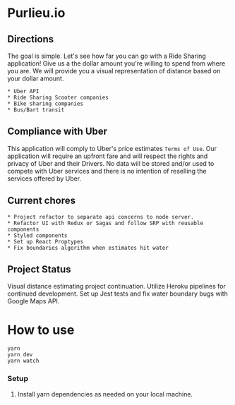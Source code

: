 # Purlieu.io

## Directions
The goal is simple. Let's see how far you can go with a Ride Sharing application!  Give us a the dollar amount you're willing to spend from where you are. We will provide you a visual representation of distance based on your dollar amount.
```
* Uber API
* Ride Sharing Scooter companies
* Bike sharing companies
* Bus/Bart transit
```

## Compliance with Uber 
This application will comply to Uber's price estimates `Terms of Use`.  Our application will require an upfront fare and will respect the rights and privacy of Uber and their Drivers. No data will be stored and/or used to compete with Uber services and there is no intention of reselling the services offered by Uber. 

## Current chores
```
* Project refactor to separate api concerns to node server.
* Refactor UI with Redux or Sagas and follow SRP with reusable components
* Styled components
* Set up React Proptypes
* Fix boundaries algorithm when estimates hit water
```

## Project Status
Visual distance estimating project continuation.
Utilize Heroku pipelines for continued development. Set up Jest tests and fix water boundary bugs with Google Maps API.

# How to use
```
yarn
yarn dev
yarn watch
```

### Setup

1. Install yarn dependencies as needed on your local machine.
